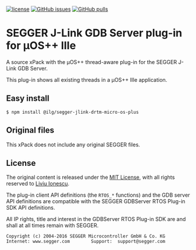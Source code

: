 [![license](https://img.shields.io/github/license/micro-os-plus/segger-jlink-drtm-micro-os-plus)](https://github.com/micro-os-plus/segger-jlink-drtm-micro-os-plus/blob/xpack/LICENSE)
[![GitHub issues](https://img.shields.io/github/issues/micro-os-plus/segger-jlink-drtm-micro-os-plus.svg)](https://github.com/micro-os-plus/segger-jlink-drtm-micro-os-plus/issues)
[![GitHub pulls](https://img.shields.io/github/issues-pr/micro-os-plus/segger-jlink-drtm-micro-os-plus.svg)](https://github.com/micro-os-plus/segger-jlink-drtm-micro-os-plus/pulls)

# SEGGER J-Link GDB Server plug-in for µOS++ IIIe

A source xPack with the µOS++ thread-aware plug-in for the SEGGER J-Link GDB Server.

This plug-in shows all existing threads in a µOS++ IIIe application.

## Easy install

```console
$ npm install @ilg/segger-jlink-drtm-micro-os-plus
```

## Original files

This xPack does not include any original SEGGER files.

## License

The original content is released under the
[MIT License](https://opensource.org/licenses/MIT), with all rights reserved to
[Liviu Ionescu](https://github.com/ilg-ul).

The plug-in client API definitions (the `RTOS_*` functions) and the 
GDB server API definitions are compatible with the SEGGER GDBServer 
RTOS Plug-in SDK API definitions.

All IP rights, title and interest in the GDBServer RTOS Plug-in SDK
are and shall at all times remain with SEGGER.

```
Copyright (c) 2004-2016 SEGGER Microcontroller GmbH & Co. KG
Internet: www.segger.com        Support:  support@segger.com
```
